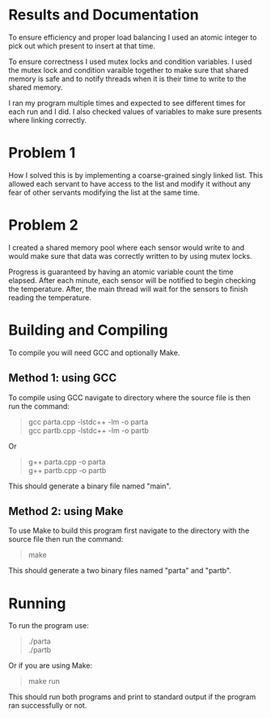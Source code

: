 # Results and Documentation

To ensure efficiency and proper load balancing I used an atomic
integer to pick out which present to insert at that time.

To ensure correctness I used mutex locks and condition variables.
I used the mutex lock and condition varaible together to make
sure that shared memory is safe and to notify threads when it is
their time to write to the shared memory.

I ran my program multiple times and expected to see different
times for each run and I did. I also checked values of variables
to make sure presents where linking correctly.


# Problem 1

How I solved this is by implementing a coarse-grained singly
linked list. This allowed each servant to have access to the list
and modify it without any fear of other servants modifying the
list at the same time.


# Problem 2

I created a shared memory pool where each sensor would write to
and would make sure that data was correctly written to by using
mutex locks.

Progress is guaranteed by having an atomic variable count the
time elapsed. After each minute, each sensor will be notified to
begin checking the temperature. After, the main thread will wait
for the sensors to finish reading the temperature.


# Building and Compiling

To compile you will need GCC and optionally Make.

## Method 1: using GCC

To compile using GCC navigate to directory where the source file
is then run the command:

> gcc parta.cpp -lstdc++ -lm -o parta  
> gcc partb.cpp -lstdc++ -lm -o partb  

Or 

> g++ parta.cpp -o parta  
> g++ partb.cpp -o partb  

This should generate a binary file named "main".

## Method 2: using Make

To use Make to build this program first navigate to the directory
with the source file then run the command:

> make

This should generate a two binary files named "parta" and "partb".


# Running

To run the program use:

> ./parta  
> ./partb  

Or if you are using Make:

> make run

This should run both programs and print to standard output if the
program ran successfully or not.
